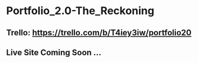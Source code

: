 # Portfolio_2.0-The_Reckoning

## Trello: https://trello.com/b/T4iey3iw/portfolio20

## Live Site Coming Soon ...